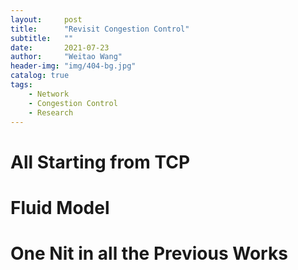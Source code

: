 ```yaml
---
layout:     post
title:      "Revisit Congestion Control"
subtitle:   ""
date:       2021-07-23
author:     "Weitao Wang"
header-img: "img/404-bg.jpg"
catalog: true
tags:
    - Network
    - Congestion Control
    - Research
---
```


# All Starting from TCP

# Fluid Model

# One Nit in all the Previous Works